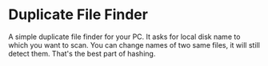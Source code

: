 # Duplicate File Finder 

A simple duplicate file finder for your PC. It asks for local disk name to which you want to scan. You can change names of two same files, it will still detect them. That's the best part of hashing.
